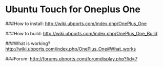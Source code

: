 # Ubuntu Touch for Oneplus One

###How to install:
http://wiki.ubports.com/index.php/OnePlus_One

###How to build:
http://wiki.ubports.com/index.php/OnePlus_One_Build

###What is working?
http://wiki.ubports.com/index.php/OnePlus_One#What_works

###Forum:
http://forums.ubports.com/forumdisplay.php?fid=7
